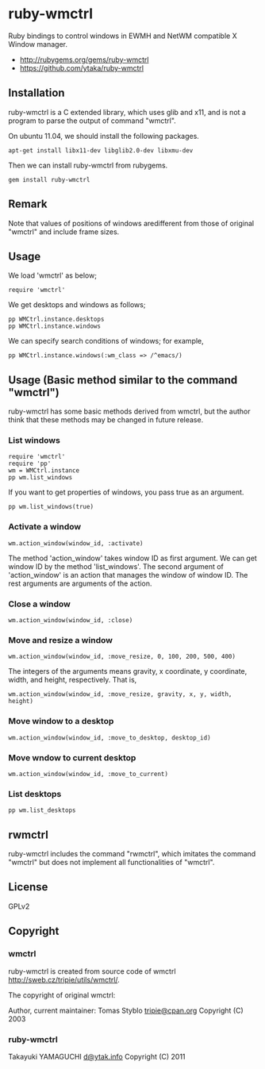 # ruby-wmctrl

Ruby bindings to control windows in EWMH and NetWM compatible X Window manager.

- <http://rubygems.org/gems/ruby-wmctrl>
- <https://github.com/ytaka/ruby-wmctrl>

## Installation

ruby-wmctrl is a C extended library, which uses glib and x11,
and is not a program to parse the output of command "wmctrl".

On ubuntu 11.04, we should install the following packages.

    apt-get install libx11-dev libglib2.0-dev libxmu-dev

Then we can install ruby-wmctrl from rubygems.

    gem install ruby-wmctrl

## Remark

Note that values of positions of windows aredifferent from
those of original "wmctrl" and include frame sizes.

## Usage

We load 'wmctrl' as below;

    require 'wmctrl'

We get desktops and windows as follows;

    pp WMCtrl.instance.desktops
    pp WMCtrl.instance.windows

We can specify search conditions of windows; for example,

    pp WMCtrl.instance.windows(:wm_class => /^emacs/)

## Usage (Basic method similar to the command "wmctrl")

ruby-wmctrl has some basic methods derived from wmctrl,
but the author think that these methods may be changed in future release.

### List windows

    require 'wmctrl'
    require 'pp'
    wm = WMCtrl.instance
    pp wm.list_windows

If you want to get properties of windows, you pass true as an argument.

    pp wm.list_windows(true)

### Activate a window

    wm.action_window(window_id, :activate)

The method 'action\_window' takes window ID as first argument.
We can get window ID by the method 'list\_windows'.
The second argument of 'action\_window' is an action that
manages the window of window ID.
The rest arguments are arguments of the action.

### Close a window

    wm.action_window(window_id, :close)

### Move and resize a window

    wm.action_window(window_id, :move_resize, 0, 100, 200, 500, 400)

The integers of the arguments means gravity, x coordinate, y coordinate,
width, and height, respectively. That is,

    wm.action_window(window_id, :move_resize, gravity, x, y, width, height)

### Move window to a desktop

    wm.action_window(window_id, :move_to_desktop, desktop_id)

### Move wndow to current desktop

    wm.action_window(window_id, :move_to_current)

### List desktops

    pp wm.list_desktops

## rwmctrl

ruby-wmctrl includes the command "rwmctrl", which imitates the command "wmctrl"
but does not implement all functionalities of "wmctrl".

## License

GPLv2

## Copyright

### wmctrl

ruby-wmctrl is created from source code of wmctrl <http://sweb.cz/tripie/utils/wmctrl/>.

The copyright of original wmctrl:

Author, current maintainer: Tomas Styblo tripie@cpan.org
Copyright (C) 2003

### ruby-wmctrl

Takayuki YAMAGUCHI d@ytak.info Copyright (C) 2011
